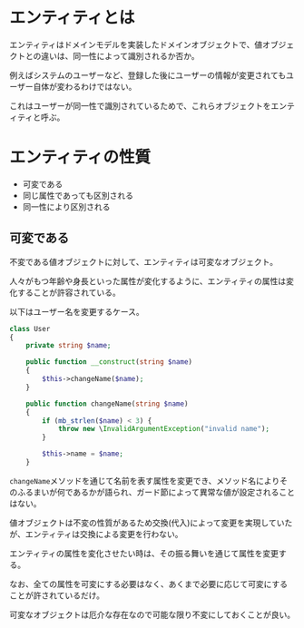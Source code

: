 # エンティティとは

エンティティはドメインモデルを実装したドメインオブジェクトで、値オブジェクトとの違いは、同一性によって識別されるか否か。

例えばシステムのユーザーなど、登録した後にユーザーの情報が変更されてもユーザー自体が変わるわけではない。

これはユーザーが同一性で識別されているためで、これらオブジェクトをエンティティと呼ぶ。

# エンティティの性質

- 可変である
- 同じ属性であっても区別される
- 同一性により区別される

## 可変である

不変である値オブジェクトに対して、エンティティは可変なオブジェクト。

人々がもつ年齢や身長といった属性が変化するように、エンティティの属性は変化することが許容されている。

以下はユーザー名を変更するケース。

```php
class User
{
    private string $name;

    public function __construct(string $name)
    {
        $this->changeName($name);
    }

    public function changeName(string $name)
    {
        if (mb_strlen($name) < 3) {
            throw new \InvalidArgumentException("invalid name");
        }

        $this->name = $name;
    }
```

`changeName`メソッドを通じて名前を表す属性を変更でき、メソッド名によりそのふるまいが何であるかが語られ、ガード節によって異常な値が設定されることはない。

値オブジェクトは不変の性質があるため交換(代入)によって変更を実現していたが、エンティティは交換による変更を行わない。

エンティティの属性を変化させたい時は、その振る舞いを通じて属性を変更する。

なお、全ての属性を可変にする必要はなく、あくまで必要に応じて可変にすることが許されているだけ。

可変なオブジェクトは厄介な存在なので可能な限り不変にしておくことが良い。
